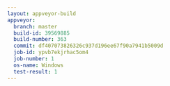 ```yaml
---
layout: appveyor-build
appveyor:
  branch: master
  build-id: 39569885
  build-number: 363
  commit: df407073826326c937d196ee67f90a7941b5009d
  job-id: ypvb7ekjrhac5om4
  job-number: 1
  os-name: Windows
  test-result: 1
---
```

